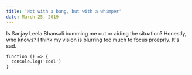 ```yaml
---
title: 'Not with a bang, but with a whimper'
date: March 25, 2019
---
```


Is Sanjay Leela Bhansali bumming me out or aiding the situation? Honestly, who knows? I think my vision is blurring too much to focus proeprly. It's sad.

```js{numberLines: true}
function () => {
  console.log('cool')
}
```
